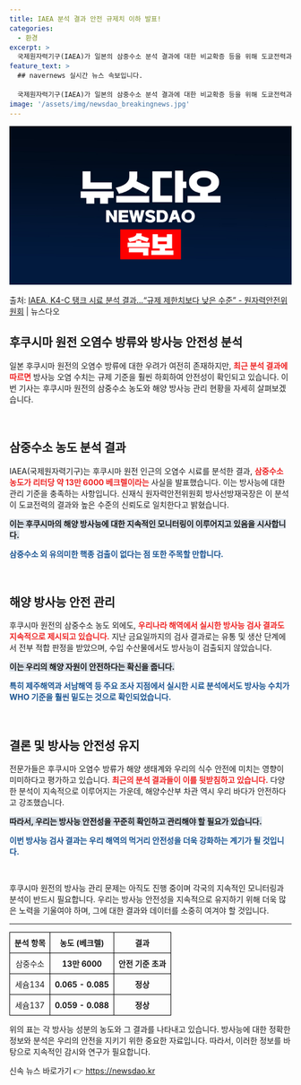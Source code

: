 ```yaml
---
title: IAEA 분석 결과 안전 규제치 이하 발표!
categories:
  - 환경
excerpt: >
  국제원자력기구(IAEA)가 일본의 삼중수소 분석 결과에 대한 비교확증 등을 위해 도쿄전력과 같은 시기 K4-…
feature_text: >
  ## navernews 실시간 뉴스 속보입니다.

  국제원자력기구(IAEA)가 일본의 삼중수소 분석 결과에 대한 비교확증 등을 위해 도쿄전력과 같은 시기 K4-…
image: '/assets/img/newsdao_breakingnews.jpg'
---
```


![뉴스다오 속보](/assets/img/newsdao_breakingnews.jpg)

<p>출처: <a href="https://newsdao.kr/2034" rel="dofollow">IAEA, K4-C 탱크 시료 분석 결과…“규제 제한치보다 낮은 수준” - 원자력안전위원회</a> | 뉴스다오</p>

<h2 data-ke-size="size26">후쿠시마 원전 오염수 방류와 방사능 안전성 분석</h2>

<p data-ke-size="size16">일본 후쿠시마 원전의 오염수 방류에 대한 우려가 여전히 존재하지만, <b><span style="color: #ee2323;">최근 분석 결과에 따르면</span></b> 방사능 오염 수치는 규제 기준을 훨씬 하회하여 안전성이 확인되고 있습니다. 이번 기사는 후쿠시마 원전의 삼중수소 농도와 해양 방사능 관리 현황을 자세히 살펴보겠습니다.</p>

<p data-ke-size="size16">&nbsp;</p>

<h2 data-ke-size="size26">삼중수소 농도 분석 결과</h2>

<p data-ke-size="size16">IAEA(국제원자력기구)는 후쿠시마 원전 인근의 오염수 시료를 분석한 결과, <b><span style="color: #ee2323;">삼중수소 농도가 리터당 약 13만 6000 베크렐이라는</span></b> 사실을 발표했습니다. 이는 방사능에 대한 관리 기준을 충족하는 사항입니다. 신재식 원자력안전위원회 방사선방재국장은 이 분석이 도쿄전력의 결과와 높은 수준의 신뢰도로 일치한다고 밝혔습니다.</p>

<p data-ke-size="size16"><b><span style="background-color: #21538527;">이는 후쿠시마의 해양 방사능에 대한 지속적인 모니터링이 이루어지고 있음을 시사합니다.</span></b></p>

<p data-ke-size="size16"><b><span style="color: #1a5490;">삼중수소 외 유의미한 핵종 검출이 없다는 점 또한 주목할 만합니다.</span></b></p>

<p data-ke-size="size16">&nbsp;</p>

<h2 data-ke-size="size26">해양 방사능 안전 관리</h2>

<p data-ke-size="size16">후쿠시마 원전의 삼중수소 농도 외에도, <b><span style="color: #ee2323;">우리나라 해역에서 실시한 방사능 검사 결과도 지속적으로 제시되고 있습니다.</span></b> 지난 금요일까지의 검사 결과로는 유통 및 생산 단계에서 전부 적합 판정을 받았으며, 수입 수산물에서도 방사능이 검출되지 않았습니다.</p>

<p data-ke-size="size16"><b><span style="background-color: #21538527;">이는 우리의 해양 자원이 안전하다는 확신을 줍니다.</span></b></p>

<p data-ke-size="size16"><b><span style="color: #1a5490;">특히 제주해역과 서남해역 등 주요 조사 지점에서 실시한 시료 분석에서도 방사능 수치가 WHO 기준을 훨씬 밑도는 것으로 확인되었습니다.</span></b></p> 

<p data-ke-size="size16">&nbsp;</p>

<h2 data-ke-size="size26">결론 및 방사능 안전성 유지</h2>

<p data-ke-size="size16">전문가들은 후쿠시마 오염수 방류가 해양 생태계와 우리의 식수 안전에 미치는 영향이 미미하다고 평가하고 있습니다. <b><span style="color: #ee2323;">최근의 분석 결과들이 이를 뒷받침하고 있습니다.</span></b> 다양한 분석이 지속적으로 이루어지는 가운데, 해양수산부 차관 역시 우리 바다가 안전하다고 강조했습니다.</p>

<p data-ke-size="size16"><b><span style="background-color: #21538527;">따라서, 우리는 방사능 안전성을 꾸준히 확인하고 관리해야 할 필요가 있습니다.</span></b></p>

<p data-ke-size="size16"><b><span style="color: #1a5490;">이번 방사능 검사 결과는 우리 해역의 먹거리 안전성을 더욱 강화하는 계기가 될 것입니다.</span></b></p>

<p data-ke-size="size16">&nbsp;</p>

<p data-ke-size="size16">후쿠시마 원전의 방사능 관리 문제는 아직도 진행 중이며 각국의 지속적인 모니터링과 분석이 반드시 필요합니다. 우리는 방사능 안전성을 지속적으로 유지하기 위해 더욱 많은 노력을 기울여야 하며, 그에 대한 결과와 데이터를 소중히 여겨야 할 것입니다.</p>

<hr/>

<table style="width: 100%; border-collapse: collapse;">
  <tr>
    <th style="border: 1px solid #000; padding: 8px;">분석 항목</th>
    <th style="border: 1px solid #000; padding: 8px;">농도 (베크렐)</th>
    <th style="border: 1px solid #000; padding: 8px;">결과</th>
  </tr>
  <tr>
    <td style="border: 1px solid #000; padding: 8px; text-align: center;">삼중수소</td>
    <td style="border: 1px solid #000; padding: 8px; text-align: center;"><b>13만 6000</b></td>
    <td style="border: 1px solid #000; padding: 8px; text-align: center;"><b>안전 기준 초과</b></td>
  </tr>
  <tr>
    <td style="border: 1px solid #000; padding: 8px; text-align: center;">세슘134</td>
    <td style="border: 1px solid #000; padding: 8px; text-align: center;"><b>0.065 - 0.085</b></td>
    <td style="border: 1px solid #000; padding: 8px; text-align: center;"><b>정상</b></td>
  </tr>
  <tr>
    <td style="border: 1px solid #000; padding: 8px; text-align: center;">세슘137</td>
    <td style="border: 1px solid #000; padding: 8px; text-align: center;"><b>0.059 - 0.088</b></td>
    <td style="border: 1px solid #000; padding: 8px; text-align: center;"><b>정상</b></td>
  </tr>
</table>

<p data-ke-size="size16">위의 표는 각 방사능 성분의 농도와 그 결과를 나타내고 있습니다. 방사능에 대한 정확한 정보와 분석은 우리의 안전을 지키기 위한 중요한 자료입니다. 따라서, 이러한 정보를 바탕으로 지속적인 감시와 연구가 필요합니다.</p> 

신속 뉴스 바로가기 👉 <a href="https://newsdao.kr" rel="dofollow">https://newsdao.kr</a>


